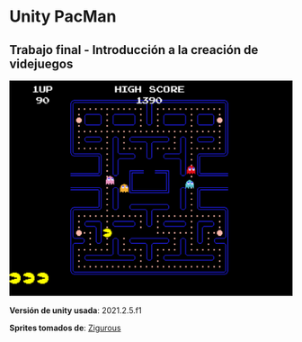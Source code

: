 # Unity PacMan
## Trabajo final - Introducción a la creación de videjuegos

![Screenshot](PacManImg.png)



**Versión de unity usada**: 2021.2.5.f1

**Sprites tomados de**: [Zigurous](https://github.com/zigurous/unity-pacman-tutorial    ) 